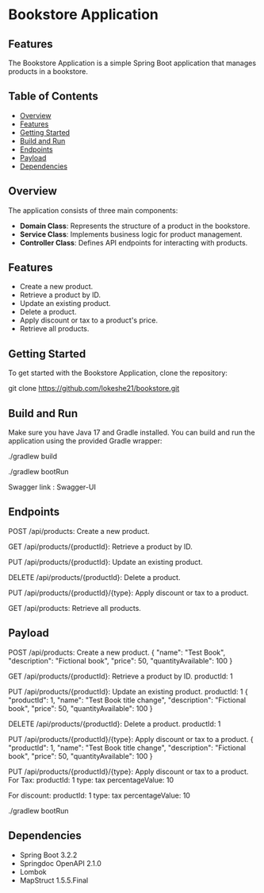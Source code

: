 # Bookstore Application
## Features

The Bookstore Application is a simple Spring Boot application that manages products in a bookstore.

## Table of Contents
- [Overview](#overview)
- [Features](#features)
- [Getting Started](#getting-started)
- [Build and Run](#build-and-run)
- [Endpoints](#endpoints)
- [Payload](#payload)
- [Dependencies](#dependencies)

## Overview

The application consists of three main components:
- **Domain Class**: Represents the structure of a product in the bookstore.
- **Service Class**: Implements business logic for product management.
- **Controller Class**: Defines API endpoints for interacting with products.

## Features

- Create a new product.
- Retrieve a product by ID.
- Update an existing product.
- Delete a product.
- Apply discount or tax to a product's price.
- Retrieve all products.

## Getting Started
To get started with the Bookstore Application, clone the repository:

git clone https://github.com/lokeshe21/bookstore.git

## Build and Run
Make sure you have Java 17 and Gradle installed. You can build and run the application using the provided Gradle wrapper:

./gradlew build

./gradlew bootRun

Swagger link : Swagger-UI[](http://localhost:8080/bookstore/swagger-ui/index.html#/)

## Endpoints

POST /api/products: Create a new product.

GET /api/products/{productId}: Retrieve a product by ID.

PUT /api/products/{productId}: Update an existing product.

DELETE /api/products/{productId}: Delete a product.

PUT /api/products/{productId}/{type}: Apply discount or tax to a product.

GET /api/products: Retrieve all products.

## Payload
POST /api/products: Create a new product.
{
"name": "Test Book",
"description": "Fictional book",
"price": 50,
"quantityAvailable": 100
}

GET /api/products/{productId}: Retrieve a product by ID.
productId: 1

PUT /api/products/{productId}: Update an existing product.
productId: 1
{
"productId": 1,
"name": "Test Book title change",
"description": "Fictional book",
"price": 50,
"quantityAvailable": 100
}

DELETE /api/products/{productId}: Delete a product.
productId: 1

PUT /api/products/{productId}/{type}: Apply discount or tax to a product.
{
"productId": 1,
"name": "Test Book title change",
"description": "Fictional book",
"price": 50,
"quantityAvailable": 100
}

PUT /api/products/{productId}/{type}: Apply discount or tax to a product.
For Tax:
productId: 1
type: tax
percentageValue: 10

For discount:
productId: 1
type: tax
percentageValue: 10


./gradlew bootRun

## Dependencies
- Spring Boot 3.2.2
- Springdoc OpenAPI 2.1.0
- Lombok
- MapStruct 1.5.5.Final


